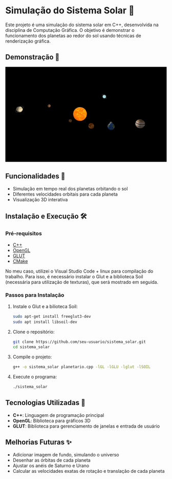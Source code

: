 # Simulação do Sistema Solar 🌌

Este projeto é uma simulação do sistema solar em C++, desenvolvida na disciplina de Computação Gráfica. O objetivo é demonstrar o funcionamento dos planetas ao redor do sol usando técnicas de renderização gráfica.

## Demonstração 🚀

<img src="imagens/simulacao.jpg" alt="Sistema Solar" width="600"/>

## Funcionalidades 🌟

- Simulação em tempo real dos planetas orbitando o sol
- Diferentes velocidades orbitais para cada planeta
- Visualização 3D interativa

## Instalação e Execução 🛠️

### Pré-requisitos

- [C++](https://www.cplusplus.com/)
- [OpenGL](https://www.opengl.org/)
- [GLUT](https://www.opengl.org/resources/libraries/glut/)
- [CMake](https://cmake.org/)

No meu caso, utilizei o Visual Studio Code + linux para compilação do trabalho. Para isso, é necessário instalar o Glut e a biblioteca Soil (necessária para utilização de texturas), que será mostrado em seguida.


### Passos para Instalação

1. Instale o Glut e a bilioteca Soil:
    ```sh
    sudo apt-get install freeglut3-dev
    sudo apt install libsoil-dev
    ```

3. Clone o repositório:
    ```sh
    git clone https://github.com/seu-usuario/sistema_solar.git
    cd sistema_solar
    ```

4. Compile o projeto:
    ```sh
    g++ -o sistema_solar planetario.cpp -lGL -lGLU -lglut -lSOIL
    ```

3. Execute o programa:
    ```sh
    ./sistema_solar
    ```

## Tecnologias Utilizadas 🧰

- **C++**: Linguagem de programação principal
- **OpenGL**: Biblioteca para gráficos 3D
- **GLUT**: Biblioteca para gerenciamento de janelas e entrada de usuário

## Melhorias Futuras ✨

- Adicionar imagem de fundo, simulando o universo
- Desenhar as órbitas de cada planeta
- Ajustar os anéis de Saturno e Urano
- Calcular as velocidades exatas de rotação e translação de cada planeta
